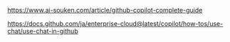 https://www.ai-souken.com/article/github-copilot-complete-guide


https://docs.github.com/ja/enterprise-cloud@latest/copilot/how-tos/use-chat/use-chat-in-github


